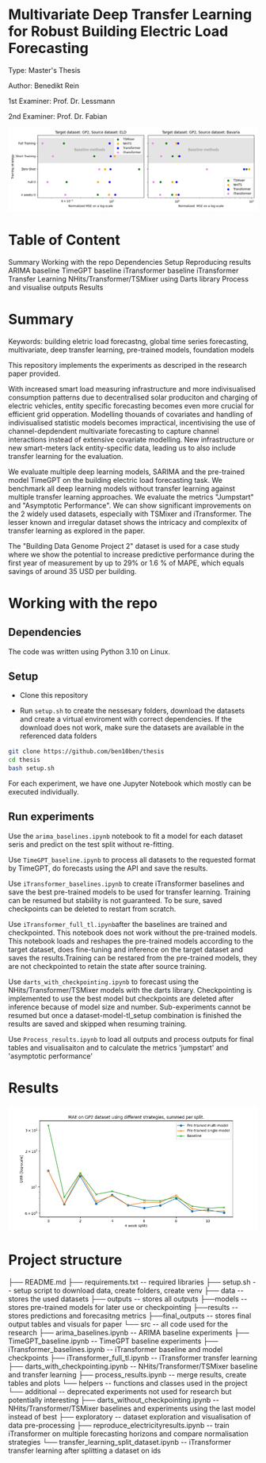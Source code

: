 # Multivariate Deep Transfer Learning for Robust Building Electric Load Forecasting
Type: Master's Thesis

Author: Benedikt Rein

1st Examiner: Prof. Dr. Lessmann

2nd Examiner: Prof. Dr. Fabian

![alt text](https://github.com/ben10ben/thesis/blob/master/outputs/results/final_outputs/target_GP2.png)


# Table of Content
Summary
Working with the repo
Dependencies
Setup
Reproducing results
    ARIMA baseline
    TimeGPT baseline
    iTransformer baseline
    iTransformer Transfer Learning
    NHits/Transformer/TSMixer using Darts library
    Process and visualise outputs
Results

# Summary
Keywords: building eletric load forecastng, global time series forecasting, multivariate, deep transfer learning, pre-trained models, foundation models

This repository implements the experiments as descriped in the research paper provided. 

With increased smart load measuring infrastructure and more indivisualised consumption patterns due to decentralised solar produciton and charging of electric vehicles, entity specific forecasting becomes even more crucial for efficient grid opperation. Modelling thouands of covariates and handling of indivisualised statistic models becomes impractical, incentivising the use of channel-depdendent multivariate forecasting to capture channel interactions instead of extensive covariate modelling. New infrastructure or new smart-meters lack entity-specific data, leading us to also include transfer learning for the evaluation.

We evaluate multiple deep learning models, SARIMA and the pre-trained model TimeGPT on the building electric load forecasting task. We benchmark all deep learning models without transfer learning against multiple transfer learning approaches. We evaluate the metrics "Jumpstart" and "Asymptotic Performance". We can show significant improvements on the 2 widely used datasets, especially with TSMixer and iTransformer. The lesser known and irregular dataset shows the intricacy and complexitx of transfer learning as explored in the paper.

The "Building Data Genome Project 2" dataset is used for a case study where we show the potential to increase predictive performance during the first year of measurement by up to 29% or 1.6 % of MAPE, which equals savings of around 35 USD per building.  


# Working with the repo

## Dependencies
The code was written using Python 3.10 on Linux.

## Setup
- Clone this repository

- Run `setup.sh` to create the nessesary folders, download the datasets and create a virtual enviroment with correct dependencies.
If the download does not work, make sure the datasets are available in the referenced data folders

```bash
git clone https://github.com/ben10ben/thesis
cd thesis
bash setup.sh
```

For each experiment, we have one Jupyter Notebook which mostly can be executed individually.

## Run experiments
Use the `arima_baselines.ipynb` notebook to fit a model for each dataset seris and predict on the test split without re-fitting.

Use `TimeGPT_baseline.ipynb` to process all datasets to the requested format by TimeGPT, do forecasts using the API and save the results.

Use `iTransformer_baselines.ipynb` to create iTransformer baselines and save the best pre-trained models to be used for transfer learning. Training can be resumed but stability is not guaranteed. To be sure, saved checkpoints can be deleted to restart from scratch. 

Use `iTransformer_full_tl.ipynb`after the baselines are trained and checkpointed. This notebook does not work without the pre-trained models.
This notebook loads and reshapes the pre-trained models according to the target dataset, does fine-tuning and inference on the target dataset and saves the results.Training can be restared from the pre-trained models, they are not checkpointed to retain the state after source training.

Use `darts_with_checkpointing.ipynb` to forecast using the NHits/Transformer/TSMixer models with the darts library. Checkpointing is implemented to use the best model but checkpoints are deleted after inference because of model size and number. Sub-experiments cannot be resumed but once a dataset-model-tl_setup combination is finished the results are saved and skipped when resuming training.  

Use `Process_results.ipynb` to load all outputs and process outputs for final tables and visualisaiton and to calculate the metrics 'jumpstart' and 'asymptotic performance'

# Results
![alt text](https://github.com/ben10ben/thesis/blob/master/outputs/results/final_outputs/startup_strategies_mae.png)

# Project structure

├── README.md
├── requirements.txt                                -- required libraries
├── setup.sh                                        -- setup script to download data, create folders, create venv
├── data                                            -- stores the used datasets
├── outputs                                         -- stores all outputs
    ├──models                                       -- stores pre-trained models for later use or checkpointing
    ├──results                                      -- stores predictions and forecasitng metrics
        ├──final_outputs                            -- stores final output tables and visuals for paper
└── src                                             -- all code used for the research
    ├── arima_baselines.ipynb                       -- ARIMA baseline experiments
    ├── TimeGPT_baseline.ipynb                      -- TimeGPT baseline experiments 
    ├── iTransformer_baselines.ipynb                -- iTransformer baseline and model checkpoints
    ├── iTransformer_full_tl.ipynb                  -- iTransformer transfer learning 
    ├── darts_with_checkpointing.ipynb              -- NHits/Transformer/TSMixer baseline and transfer learning
    ├── process_results.ipynb                       -- merge results, create tables and plots
        └── helpers                                 -- functions and classes used in the project
└── additional                                      -- deprecated experiments not used for research but potentially interesting
    ├── darts_without_checkpointing.ipynb           -- NHits/Transformer/TSMixer baselines and experiments using the last model instead of best
    ├── exploratory                                 -- dataset exploration and visualisation of data pre-processing
    ├── reproduce_electricityresults.ipynb          -- train iTransformer on multiple forecasting horizons and compare normalisation strategies
    └── transfer_learning_split_dataset.ipynb       -- iTransformer transfer learning after splitting a dataset on ids